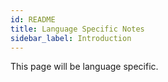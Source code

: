 ```yaml
---
id: README
title: Language Specific Notes
sidebar_label: Introduction
---
```


This page will be language specific.